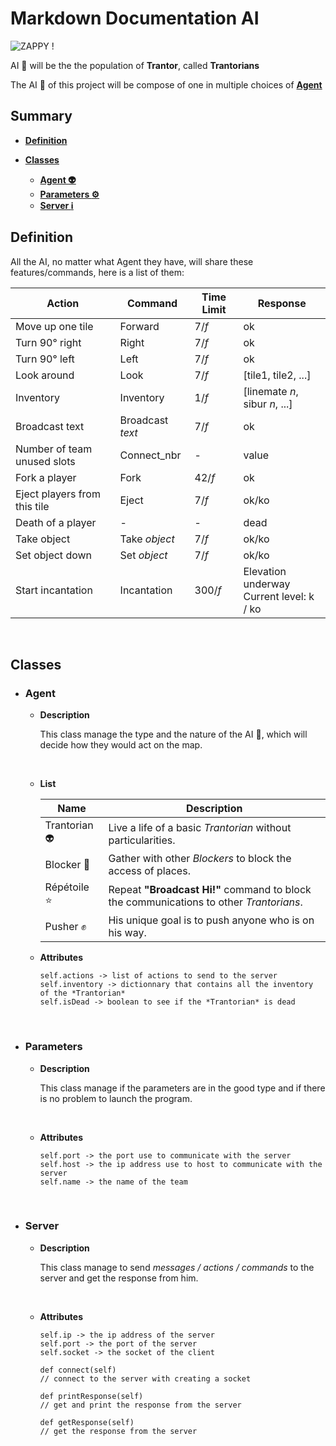 # Markdown Documentation AI

![ZAPPY !](../Zappy.webp "Zappy")

AI :robot: will be the the population of **Trantor**, called **Trantorians**

The AI :robot: of this project will be compose of one in multiple choices of **[Agent](#agent)**

## Summary

- **[Definition](#definition)**

- **[Classes](#classes)**

  - **[Agent :alien:](#agent)**
  - **[Parameters :gear:](#parameters)**
  - **[Server :information_source:](#server)**

## Definition

All the AI, no matter what Agent they have, will share these features/commands, here is a list of them:

| Action                       | Command          | Time Limit | Response                                       |
| ---------------------------- | ---------------- | ---------- | ---------------------------------------------- |
| Move up one tile             | Forward          | 7/*f*      | ok                                             |
| Turn 90° right               | Right            | 7/*f*      | ok                                             |
| Turn 90° left                | Left             | 7/*f*      | ok                                             |
| Look around                  | Look             | 7/*f*      | [tile1, tile2, ...]                            |
| Inventory                    | Inventory        | 1/*f*      | [linemate *n*, sibur *n*, ...]                 |
| Broadcast text               | Broadcast *text* | 7/*f*      | ok                                             |
| Number of team unused slots  | Connect_nbr      | -          | value                                          |
| Fork a player                | Fork             | 42/*f*     | ok                                             |
| Eject players from this tile | Eject            | 7/*f*      | ok/ko                                          |
| Death of a player            | -                | -          | dead                                           |
| Take object                  | Take *object*    | 7/*f*      | ok/ko                                          |
| Set object down              | Set *object*     | 7/*f*      | ok/ko                                          |
| Start incantation            | Incantation      | 300/*f*    | Elevation underway </br> Current level: k / ko |

</br>

## Classes

- ### Agent

  - **Description**

    This class manage the type and the nature of the AI :robot:, which will decide how they would act on the map.

    </br>

  - **List**

    | Name               | Description                                                                            |
    | ------------------ | -------------------------------------------------------------------------------------- |
    | Trantorian :alien: | Live a life of a basic *Trantorian* without particularities.                           |
    | Blocker 🧱          | Gather with other *Blockers* to block the access of places.                            |
    | Répétoile :star:   | Repeat **"Broadcast Hi!"** command to block the communications to other *Trantorians*. |
    | Pusher :fist:      | His unique goal is to push anyone who is on his way.                                   |

  - **Attributes**

        self.actions -> list of actions to send to the server
        self.inventory -> dictionnary that contains all the inventory of the *Trantorian*
        self.isDead -> boolean to see if the *Trantorian* is dead

</br>

- ### Parameters
  
  - **Description**
  
    This class manage if the parameters are in the good type and if there is no problem to launch the program.

    </br>

  - **Attributes**
  
        self.port -> the port use to communicate with the server
        self.host -> the ip address use to host to communicate with the server
        self.name -> the name of the team

    </br>

- ### Server

  - **Description**

    This class manage to send *messages / actions / commands* to the server and get the response from him.

    </br>

  - **Attributes**

        self.ip -> the ip address of the server
        self.port -> the port of the server
        self.socket -> the socket of the client

        def connect(self)
        // connect to the server with creating a socket

        def printResponse(self)
        // get and print the response from the server

        def getResponse(self)
        // get the response from the server

    </br>
